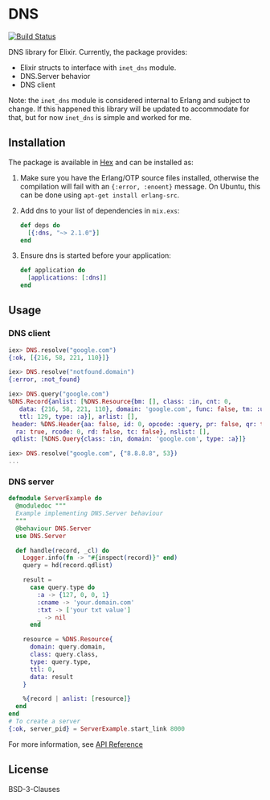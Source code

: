 # DNS
[![Build Status](https://travis-ci.org/tungd/elixir-dns.svg?branch=master)](https://travis-ci.org/tungd/elixir-dns)

DNS library for Elixir. Currently, the package provides:

- Elixir structs to interface with `inet_dns` module.
- DNS.Server behavior
- DNS client

Note: the `inet_dns` module is considered internal to Erlang and subject to
change. If this happened this library will be updated to accommodate for that,
but for now `inet_dns` is simple and worked for me.

## Installation

The package is available in [Hex](https://hex.pm) and can be installed as:

  1. Make sure you have the Erlang/OTP source files installed,
     otherwise the compilation will fail with an `{:error, :enoent}`
     message. On Ubuntu, this can be done using `apt-get install
     erlang-src`.

  2. Add dns to your list of dependencies in `mix.exs`:

        ```elixir
        def deps do
          [{:dns, "~> 2.1.0"}]
        end
        ```

  3. Ensure dns is started before your application:

        ```elixir
        def application do
          [applications: [:dns]]
        end
        ```

## Usage

### DNS client

```elixir
iex> DNS.resolve("google.com")
{:ok, [{216, 58, 221, 110}]}

iex> DNS.resolve("notfound.domain")
{:error, :not_found}

iex> DNS.query("google.com")
%DNS.Record{anlist: [%DNS.Resource{bm: [], class: :in, cnt: 0,
   data: {216, 58, 221, 110}, domain: 'google.com', func: false, tm: :undefined,
   ttl: 129, type: :a}], arlist: [],
 header: %DNS.Header{aa: false, id: 0, opcode: :query, pr: false, qr: true,
  ra: true, rcode: 0, rd: false, tc: false}, nslist: [],
 qdlist: [%DNS.Query{class: :in, domain: 'google.com', type: :a}]}

iex> DNS.resolve("google.com", {"8.8.8.8", 53})
...
```

### DNS server

```elixir
defmodule ServerExample do
  @moduledoc """
  Example implementing DNS.Server behaviour
  """
  @behaviour DNS.Server
  use DNS.Server

  def handle(record, _cl) do
    Logger.info(fn -> "#{inspect(record)}" end)
    query = hd(record.qdlist)

    result =
      case query.type do
        :a -> {127, 0, 0, 1}
        :cname -> 'your.domain.com'
        :txt -> ['your txt value']
        _ -> nil
      end

    resource = %DNS.Resource{
      domain: query.domain,
      class: query.class,
      type: query.type,
      ttl: 0,
      data: result
    }

    %{record | anlist: [resource]}
  end
end
# To create a server
{:ok, server_pid} = ServerExample.start_link 8000
```

For more information, see [API Reference](https://hexdocs.pm/dns/2.1.0/api-reference.html)

## License

BSD-3-Clauses
